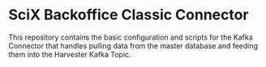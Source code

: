 # SciX Backoffice Classic Connector

This repository contains the basic configuration and scripts for the Kafka Connector that handles pulling data from the master database and feeding them into the Harvester Kafka Topic. 